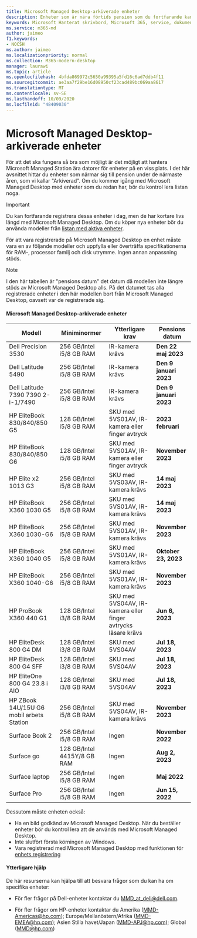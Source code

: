```yaml
---
title: Microsoft Managed Desktop-arkiverade enheter
description: Enheter som är nära förtids pension som du fortfarande kan registrera men som kommer att ha kortare support tid
keywords: Microsoft Hanterat skrivbord, Microsoft 365, service, dokumentation
ms.service: m365-md
author: jaimeo
f1.keywords:
- NOCSH
ms.author: jaimeo
ms.localizationpriority: normal
ms.collection: M365-modern-desktop
manager: laurawi
ms.topic: article
ms.openlocfilehash: 4bfda869972c5650a99395a5fd16c6ad7ddb4f11
ms.sourcegitcommit: ae3aa7f29be16d08950cf23cad489bc069aa8617
ms.translationtype: MT
ms.contentlocale: sv-SE
ms.lasthandoff: 10/09/2020
ms.locfileid: "48409030"
---
```

# <a name="microsoft-managed-desktop-archived-devices"></a>Microsoft Managed Desktop-arkiverade enheter

För att det ska fungera så bra som möjligt är det möjligt att hantera Microsoft Managed Station ära datorer för enheter på en viss plats. I det här avsnittet hittar du enheter som närmar sig till pension under de närmaste åren, som vi kallar "Arkiverad". Om du kommer igång med Microsoft Managed Desktop med enheter som du redan har, bör du kontrol lera listan noga.

>[!IMPORTANT]
>Du kan fortfarande registrera dessa enheter i dag, men de har kortare livs längd med Microsoft Managed Desktop. Om du köper nya enheter bör du använda modeller från [listan med aktiva enheter](./device-list.md).

<!-- Microsoft 365 E5; Device as a Service -->
<!-- Split from device & technologies topic. Destination topic for aka.ms/device-list  -->
För att vara registrerade på Microsoft Managed Desktop en enhet måste vara en av följande modeller och uppfylla eller överträffa specifikationerna för RAM-, processor familj och disk utrymme. Ingen annan anpassning stöds.



>[!NOTE]
>I den här tabellen är "pensions datum" det datum då modellen inte längre stöds av Microsoft Managed Desktop alls. På det datumet tas alla registrerade enheter i den här modellen bort från Microsoft Managed Desktop, oavsett var de registrerade sig.

#### <a name="microsoft-managed-desktop-archived-devices"></a>Microsoft Managed Desktop-arkiverade enheter

| Modell  | Miniminormer  | Ytterligare krav  | Pensions datum |
|---------|---------|---------|---------|
| Dell Precision 3530| 256 GB/Intel i5/8 GB RAM | IR-kamera krävs | **Den 22 maj 2023** |
| Dell Latitude 5490| 256 GB/Intel i5/8 GB RAM | IR-kamera krävs | **Den 9 januari 2023** |
| Dell Latitude 7390 7390 2-i-1/7490 | 256 GB/Intel i5/8 GB RAM   | IR-kamera krävs | **Den 9 januari 2023** |
|HP EliteBook 830/840/850 G5| 128 GB/Intel i5/8 GB RAM | SKU med 5VS01AV, IR-kamera eller finger avtryck  | **2023 februari** |
|HP EliteBook 830/840/850 G6| 128 GB/Intel i5/8 GB RAM | SKU med 5VS01AV, IR-kamera eller finger avtryck  | **November 2023** |
|HP Elite x2 1013 G3| 256 GB/Intel i5/8 GB RAM | SKU med 5VS03AV, IR-kamera krävs |**14 maj 2023** |
|HP EliteBook X360 1030 G5| 256 GB/Intel i5/8 GB RAM | SKU med 5VS01AV, IR-kamera krävs |**14 maj 2023** |
|HP EliteBook X360 1030-G6| 256 GB/Intel i5/8 GB RAM | SKU med 5VS01AV, IR-kamera krävs |**November 2023** |
|HP EliteBook X360 1040 G5| 256 GB/Intel i5/8 GB RAM | SKU med 5VS01AV, IR-kamera krävs | **Oktober 23, 2023** |
|HP EliteBook X360 1040-G6| 256 GB/Intel i5/8 GB RAM | SKU med 5VS01AV, IR-kamera krävs | **November 2023** |
|HP ProBook X360 440 G1| 128 GB/Intel i3/8 GB RAM | SKU med 5VS04AV, IR-kamera eller finger avtrycks läsare krävs | **Jun 6, 2023** |
|HP EliteDesk 800 G4 DM | 128 GB/Intel i3/8 GB RAM | SKU med 5VS04AV | **Jul 18, 2023** |
|HP EliteDesk 800 G4 SFF | 128 GB/Intel i3/8 GB RAM | SKU med 5VS04AV | **Jul 18, 2023** |
|HP EliteOne 800 G4 23.8 i AIO |128 GB/Intel i3/8 GB RAM |SKU med 5VS04AV| **Jul 18, 2023** |
|HP ZBook 14U/15U G6 mobil arbets Station |256 GB/Intel i5/8 GB RAM |SKU med 5VS04AV, IR-kamera krävs| **November 2023** |
|Surface Book 2| 256 GB/Intel i5/8 GB RAM | Ingen | **November 2022** |
|Surface go| 128 GB/Intel 4415Y/8 GB RAM | Ingen | **Aug 2, 2023** |
|Surface laptop| 256 GB/Intel i5/8 GB RAM | Ingen | **Maj 2022** |
|Surface Pro| 256 GB/Intel i5/8 GB RAM | Ingen | **Jun 15, 2022** |


Dessutom måste enheten också:

- Ha en bild godkänd av Microsoft Managed Desktop. När du beställer enheter bör du kontrol lera att de används med Microsoft Managed Desktop.
- Inte slutfört första körningen av Windows.
- Vara registrerad med Microsoft Managed Desktop med funktionen för [enhets registrering](https://aka.ms/mmddrhelp)

#### <a name="additional-help"></a>Ytterligare hjälp

De här resurserna kan hjälpa till att besvara frågor som du kan ha om specifika enheter:

- För fler frågor på Dell-enheter kontaktar du [MMD_at_dell@dell.com](mailto:MMD_at_dell@dell.com).

- För fler frågor om HP-enheter kontaktar du Amerika ([MMD-Americas@hp.com](mailto:mmd-americas@hp.com)); Europe/Mellanöstern/Afrika ([MMD-EMEA@hp.com](mailto:mmd-emea@hp.com)); Asien Stilla havet/Japan ([MMD-APJ@hp.com](mailto:mmd-apj@hp.com)); Global ([MMD@hp.com](mailto:mmd@hp.com))
